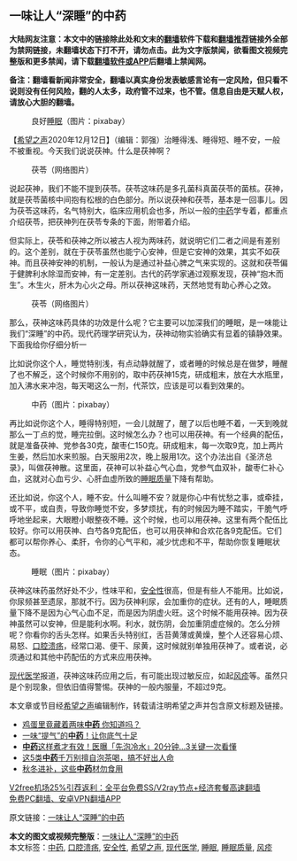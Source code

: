  <h2>一味让人“深睡”的中药</h2> <p class="notice"><b>大陆网友注意：本文中的链接除此处和文末的<a href="https://github.com/bannedbook/fanqiang" >翻墙</a>软件下载和<a href="https://github.com/killgcd/justmysocks/blob/master/README.md">翻墙推荐</a>链接外全部为禁网链接，未翻墙状态下打不开，请勿点击。此为文字版禁闻，欲看图文视频完整版和更多禁闻，请下载<a href="https://github.com/bannedbook/fanqiang">翻墙软件或APP</a>后翻墙上禁闻网。</p><p>备注：翻墙看新闻非常安全，翻墙以真实身份发表敏感言论有一定风险，但只看不说则没有任何风险，翻的人太多，政府管不过来，也不管。信息自由是天赋人权，请放心大胆的翻墙。</b></p>  <div class="entry"> <figure><figcaption>良好<a href="https://www.bannedbook.org/bnews/tag/%e7%9d%a1%e7%9c%a0/" class="st_tag internal_tag" rel="tag" title="标签 睡眠 下的日志">睡眠</a>（图片：pixabay）</figcaption></figure> <p>【<span class='wp_keywordlink_affiliate'><a href="https://www.soundofhope.org" title="希望之声" target="_blank">希望之声</a></span>2020年12月12日】（编辑：郭强）治睡得浅、睡得短、睡不安，一般不被重视。今天我们说说茯神。什么是茯神啊？</p> <figure><figcaption>茯苓（网络图片）</figcaption></figure> <p>说起茯神，我们不能不提到茯苓。茯苓这味药是多孔菌科真菌茯苓的菌核。茯神，就是茯苓菌核中间抱有松根的白色部分。所以说茯神和茯苓，基本是一回事儿。因为茯苓这味药，名气特别大，临床应用机会也多，所以一般的<a href="https://www.bannedbook.org/bnews/tag/%E4%B8%AD%E8%8D%AF/" class="st_tag internal_tag" rel="tag" title="标签 中药 下的日志">中药</a>学专着，都重点介绍茯苓，把茯神列在茯苓专条的下面，附带着介绍。</p>  <p>但实际上，茯苓和茯神之所以被古人视为两味药，就说明它们二者之间是有差别的。这个差别，就在于茯苓虽然也能宁心安神，但是它安神的效果，其实不如茯神。而且茯神安神的机制，一般认为是通过补益心脾之气来实现的。这就和茯苓偏于健脾利水除湿而安神，有一定差别。古代的药学家通过观察发现，茯神“抱木而生”。木生火，肝木为心火之母。所以茯神这味药，天然地觉有助心养心之效。</p> <figure><figcaption>茯苓（网络图片）</figcaption></figure> <p>那么，茯神这味药具体的功效是什么呢？它主要可以加深我们的睡眠，是一味能让我们“深睡”的中药。现代药理学研究认为，茯神动物实验确实有显着的镇静效果。下面我给你仔细分析一</p>  <p>比如说你这个人，睡觉特别浅，有点动静就醒了，或者睡的时候总是在做梦，睡醒了也不解乏，这个时候你不用别的，取中药茯神15克，研成粗末，放在大水瓶里，加入沸水来冲泡，每天喝这么一剂，代茶饮，应该是可以看到效果的。</p> <figure><figcaption>中药（图片：pixabay）</figcaption></figure> <p>再比如说你这个人，睡得特别短，一会儿就醒了，醒了以后也睡不着，一天到晚就那么一丁点的觉，睡完拉倒。这时候怎么办？也可以用茯神。有一个经典的配伍，就是准备茯神、党参各30克，酸枣仁150克。研成粗末，每一次取9克，加上两片生姜，然后加水来煎服。白天服用2次，晚上服用1次。这个办法出自《圣济总录》，叫做茯神散。这里面，茯神可以补益心气心血，党参气血双补，酸枣仁补心血，这就对心血亏少、心肝血虚所致的<a href="https://www.bannedbook.org/bnews/tag/%E7%9D%A1%E7%9C%A0%E8%B4%A8%E9%87%8F/" class="st_tag internal_tag" rel="tag" title="标签 睡眠质量 下的日志">睡眠质量</a>下降有帮助。</p>  <p>还比如说，你这个人，睡不安。什么叫睡不安？就是你心中有忧愁之事，或牵挂，或不平，或自责，导致你睡觉不安，多梦烦扰，有的时候因为睡不踏实，干脆气呼呼地坐起来，大眼瞪小眼整夜不睡。这个时候，也可以用茯神。这里有两个配伍比较好。你可以用茯神、白芍各9克配伍，也可以用茯神和合欢花各9克配伍。它们都可以帮你养心、柔肝，令你的心气平和，减少忧虑和不平，帮助你恢复睡眠状态。</p> <figure><figcaption>睡眠（图片：pixabay）</figcaption></figure> <p>茯神这味药虽然好处不少，性味平和，<a href="https://www.bannedbook.org/bnews/tag/%E5%AE%89%E5%85%A8%E6%80%A7/" class="st_tag internal_tag" rel="tag" title="标签 安全性 下的日志">安全性</a>很高，但是有些人不能用。比如说，你尿频甚至遗尿，那就不行。因为茯神利尿，会加重你的症状。还有的人，睡眠质量下降不是因为心气心血不足，而是因为阴虚火旺。这个时候不能用茯神。因为茯神虽然可以安神，但是能利水啊。利水，就伤阴，会加重阴虚症候的。怎么分辨呢？你看你的舌头怎样。如果舌头特别红，舌苔黄薄或黄燥，整个人还容易心烦、易怒、<a href="https://www.bannedbook.org/bnews/tag/%e5%8f%a3%e8%85%94%e6%ba%83%e7%96%a1/" class="st_tag internal_tag" rel="tag" title="标签 口腔溃疡 下的日志">口腔溃疡</a>，经常口渴、便干、尿黄，这时候就别单独用茯神了。或者说，必须通过和其他中药配伍的方式来应用茯神。</p>  <p><a href="https://www.bannedbook.org/bnews/tag/%E7%8E%B0%E4%BB%A3%E5%8C%BB%E5%AD%A6/" class="st_tag internal_tag" rel="tag" title="标签 现代医学 下的日志">现代医学</a>报道，茯神这味药应用之后，有可能出现过敏反应，如起<a href="https://www.bannedbook.org/bnews/tag/%e9%a3%8e%e7%96%b9/" class="st_tag internal_tag" rel="tag" title="标签 风疹 下的日志">风疹</a>等。虽然只是个别现象，但依旧值得警惕。茯神的一般内服量，不超过9克。</p> <p>本文章或节目经<a href="https://www.bannedbook.org/bnews/tag/%e5%b8%8c%e6%9c%9b%e4%b9%8b%e5%a3%b0/" class="st_tag internal_tag" rel="tag" title="标签 希望之声 下的日志">希望之声</a>编辑制作，转载请注明希望之声并包含原文标题及链接。</p> <ul class='op-related-articles' title='相关阅读'> <li><a href='https://www.bannedbook.org/bnews/health/20201210/1445287.html' target='_blank'>鸡蛋里竟藏着两味<b>中药</b> 你知道吗？</a></li> <li><a href='https://www.bannedbook.org/bnews/comments/20201203/1441141.html' target='_blank'>一味“提气”的<b>中药</b>！让你底气十足</a></li> <li><a href='https://www.bannedbook.org/bnews/lifebaike/20201117/1432375.html' target='_blank'><b>中药</b>这样煮才有效！医曝「先泡冷水」20分钟…3关键一次看懂</a></li> <li><a href='https://www.bannedbook.org/bnews/comments/20201114/1430957.html' target='_blank'>这5类<b>中药</b>千万别擅自泡茶喝，搞不好出人命</a></li> <li><a href='https://www.bannedbook.org/bnews/comments/20201106/1426775.html' target='_blank'>秋冬进补，这些<b>中药</b>材勿食用</a></li> </ul> <p class="texttj"> <a href="https://www.bannedbook.org/forum23/topic22702.html" target="_blank">V2free机场25%引荐返利：全平台免费SS/V2ray节点+经济套餐高速翻墙</a><br/> <a href="https://github.com/bannedbook/fanqiang/wiki/%E7%A6%81%E9%97%BB%E7%BD%91%E5%AE%89%E5%8D%93%E7%BF%BB%E5%A2%99%E6%96%B0%E9%97%BBAPP" target="_blank">免费PC翻墙、安卓VPN翻墙APP</a></p><p>原文链接：<a class="src_link"  href="https://www.soundofhope.org/post/452314" target="_blank">一味让人“深睡”的中药</a></p><a name='sharetosocial'></a>       <div><b>本文的图文或视频完整版</b>：<a href='https://www.bannedbook.org/bnews/comments/20201212/1446452.html'>一味让人“深睡”的中药</a></div>  </div><!--END ENTRY--> <div class="postfooter"> <div>本文标签：<a href="https://www.bannedbook.org/bnews/tag/%E4%B8%AD%E8%8D%AF/" rel="tag">中药</a>, <a href="https://www.bannedbook.org/bnews/tag/%e5%8f%a3%e8%85%94%e6%ba%83%e7%96%a1/" rel="tag">口腔溃疡</a>, <a href="https://www.bannedbook.org/bnews/tag/%E5%AE%89%E5%85%A8%E6%80%A7/" rel="tag">安全性</a>, <a href="https://www.bannedbook.org/bnews/tag/%e5%b8%8c%e6%9c%9b%e4%b9%8b%e5%a3%b0/" rel="tag">希望之声</a>, <a href="https://www.bannedbook.org/bnews/tag/%E7%8E%B0%E4%BB%A3%E5%8C%BB%E5%AD%A6/" rel="tag">现代医学</a>, <a href="https://www.bannedbook.org/bnews/tag/%e7%9d%a1%e7%9c%a0/" rel="tag">睡眠</a>, <a href="https://www.bannedbook.org/bnews/tag/%E7%9D%A1%E7%9C%A0%E8%B4%A8%E9%87%8F/" rel="tag">睡眠质量</a>, <a href="https://www.bannedbook.org/bnews/tag/%e9%a3%8e%e7%96%b9/" rel="tag">风疹</a></div>  </div><!--END POSTFOOTER--> 